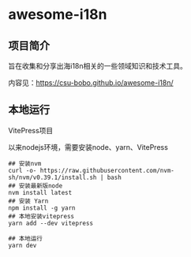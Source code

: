 # awesome-i18n

## 项目简介
旨在收集和分享出海i18n相关的一些领域知识和技术工具。

内容见：https://csu-bobo.github.io/awesome-i18n/

## 本地运行
VitePress项目

以来nodejs环境，需要安装node、yarn、VitePress
```shell
## 安装nvm
curl -o- https://raw.githubusercontent.com/nvm-sh/nvm/v0.39.1/install.sh | bash
## 安装最新版node
nvm install latest
## 安装 Yarn
npm install -g yarn
## 本地安装vitepress
yarn add --dev vitepress

## 本地运行
yarn dev
```
